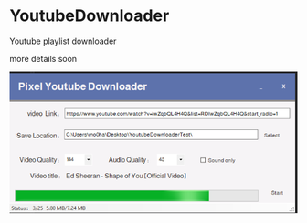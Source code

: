 # YoutubeDownloader
 Youtube playlist downloader

more details soon

![overvieow](https://github.com/mo0haned/YoutubeDownloader/blob/master/Img/1.png)
